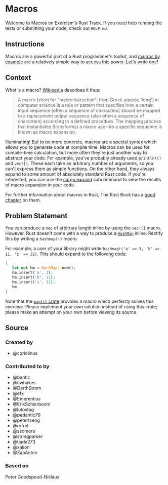 # Macros

Welcome to Macros on Exercism's Rust Track.
If you need help running the tests or submitting your code, check out `HELP.md`.

## Instructions

Macros are a powerful part of a Rust programmer's toolkit, and [macros by example](https://doc.rust-lang.org/reference/macros-by-example.html) are a relatively simple way to access this power. Let's write one!

## Context

What is a macro? [Wikipedia](https://en.wikipedia.org/wiki/Macro_(computer_science)) describes it thus:

> A macro (short for "macroinstruction", from Greek μακρός 'long') in computer science is a rule or pattern that specifies how a certain input sequence (often a sequence of characters) should be mapped to a replacement output sequence (also often a sequence of characters) according to a defined procedure. The mapping process that instantiates (transforms) a macro use into a specific sequence is known as macro expansion.

Illuminating! But to be more concrete, macros are a special syntax which allows you to generate code at compile time. Macros can be used for compile-time calculation, but more often they're just another way to abstract your code. For example, you've probably already used `println!()` and `vec![]`. These each take an arbitrary number of arguments, so you can't express them as simple functions. On the other hand, they always expand to some amount of absolutely standard Rust code. If you're interested, you can use the [cargo expand](https://github.com/dtolnay/cargo-expand) subcommand to view the results of macro expansion in your code.

For further information about macros in Rust, The Rust Book has a [good chapter](https://doc.rust-lang.org/book/ch19-06-macros.html) on them.

## Problem Statement

You can produce a `Vec` of arbitrary length inline by using the `vec![]` macro. However, Rust doesn't come with a way to produce a [`HashMap`](https://doc.rust-lang.org/std/collections/struct.HashMap.html) inline. Rectify this by writing a `hashmap!()` macro.

For example, a user of your library might write `hashmap!('a' => 3, 'b' => 11, 'z' => 32)`. This should expand to the following code:

```rust
{
   let mut hm = HashMap::new();
   hm.insert('a', 3);
   hm.insert('b', 11);
   hm.insert('z', 32);
   hm
}
```

Note that the [`maplit` crate](https://crates.io/crates/maplit) provides a macro which perfectly solves this exercise. Please implement your own solution instead of using this crate; please make an attempt on your own before viewing its source.

## Source

### Created by

- @coriolinus

### Contributed to by

- @bantic
- @cwhakes
- @DarthStrom
- @efx
- @Emerentius
- @ErikSchierboom
- @lutostag
- @pedantic79
- @petertseng
- @rofrol
- @ssomers
- @stringparser
- @tjade273
- @xakon
- @ZapAnton

### Based on

Peter Goodspeed-Niklaus